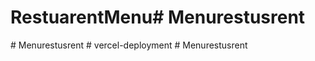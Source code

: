 # RestuarentMenu#   M e n u r e s t u s r e n t  
 #   M e n u r e s t u s r e n t  
 #   v e r c e l - d e p l o y m e n t  
 #   M e n u r e s t u s r e n t  
 